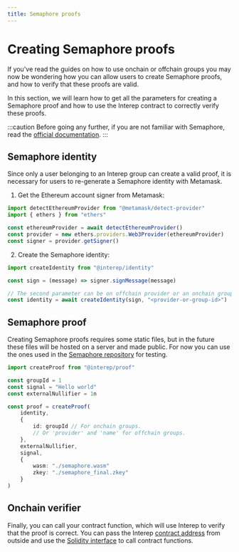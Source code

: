 ```yaml
---
title: Semaphore proofs
---
```


# Creating Semaphore proofs

If you've read the guides on how to use onchain or offchain groups you may now be wondering how you can allow users to create Semaphore proofs, and how to verify that these proofs are valid.

In this section, we will learn how to get all the parameters for creating a Semaphore proof and how to use the Interep contract to correctly verify these proofs.

:::caution
Before going any further, if you are not familiar with Semaphore, read the [official documentation](https://semaphore.appliedzkp.org).
:::

## Semaphore identity

Since only a user belonging to an Interep group can create a valid proof, it is necessary for users to re-generate a Semaphore identity with Metamask.

1. Get the Ethereum account signer from Metamask:

```typescript
import detectEthereumProvider from "@metamask/detect-provider"
import { ethers } from "ethers"

const ethereumProvider = await detectEthereumProvider()
const provider = new ethers.providers.Web3Provider(ethereumProvider)
const signer = provider.getSigner()
```

2. Create the Semaphore identity:

```typescript
import createIdentity from "@interep/identity"

const sign = (message) => signer.signMessage(message)

// The second parameter can be on offchain provider or an onchain group id.
const identity = await createIdentity(sign, "<provider-or-group-id>")
```

## Semaphore proof

Creating Semaphore proofs requires some static files, but in the future these files will be hosted on a server and made public. For now you can use the ones used in the [Semaphore repository](https://github.com/appliedzkp/semaphore/tree/main/build/snark) for testing.

```typescript
import createProof from "@interep/proof"

const groupId = 1
const signal = "Hello world"
const externalNullifier = 1n

const proof = createProof(
    identity,
    {
        id: groupId // For onchain groups.
        // Or 'provider' and 'name' for offchain groups.
    },
    externalNullifier,
    signal,
    {
        wasm: "./semaphore.wasm"
        zkey: "./semaphore_final.zkey"
    }
)
```

## Onchain verifier

Finally, you can call your contract function, which will use Interep to verify that the proof is correct. You can pass the Interep [contract address](https://kovan.etherscan.io/address/0x06bcD633988c1CE7Bd134DbE2C12119b6f3E4bD1) from outside and use the [Solidity interface](https://github.com/interep-project/contracts/blob/main/contracts/interfaces/IInterep.sol) to call contract functions.
